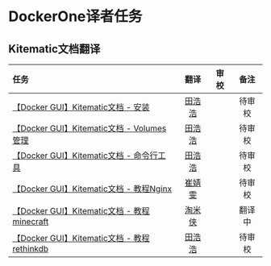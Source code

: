 # DockerOne译者任务


## Kitematic文档翻译

| 任务 | 翻译 | 审校 | 备注 |
|:------|:----------:|:----------:|:----------:|
| [【Docker GUI】Kitematic文档 - 安装](https://github.com/DockerOne-CN/kitematic-docs-CN/blob/master/kitematic-install-cn.md) | [田浩浩](http://dockerone.com/people/llitfkitfk) | | 待审校 | 
| [【Docker GUI】Kitematic文档 - Volumes管理](https://github.com/DockerOne-CN/kitematic-docs-CN/blob/master/kitematic-volumes-cn.md) | [田浩浩](http://dockerone.com/people/llitfkitfk)  | | 待审校 |
| [【Docker GUI】Kitematic文档 - 命令行工具](https://github.com/DockerOne-CN/kitematic-docs-CN/blob/master/kitematic-cli-cn.md) | [田浩浩](http://dockerone.com/people/llitfkitfk) | | 待审校 |
| [【Docker GUI】Kitematic文档 - 教程Nginx](https://github.com/DockerOne-CN/kitematic-docs-CN/blob/master/kitematic-tutorials-nginx-cn.md) | [崔婧雯](http://dockerone.com/people/%E5%B4%94%E5%A9%A7%E9%9B%AF)  | | 待审校 |
| [【Docker GUI】Kitematic文档 - 教程minecraft](https://github.com/DockerOne-CN/kitematic-docs-CN/blob/master/kitematic-tutorials-minecraft-cn.md) | [淘米侠](http://dockerone.com/people/%E5%90%B4%E9%94%A6%E6%99%9F) | | 翻译中 |
| [【Docker GUI】Kitematic文档 - 教程rethinkdb](https://github.com/DockerOne-CN/kitematic-docs-CN/blob/master/kitematic-tutorials-rethinkdb-cn.md) | [田浩浩](http://dockerone.com/people/llitfkitfk) | | 待审校 |



